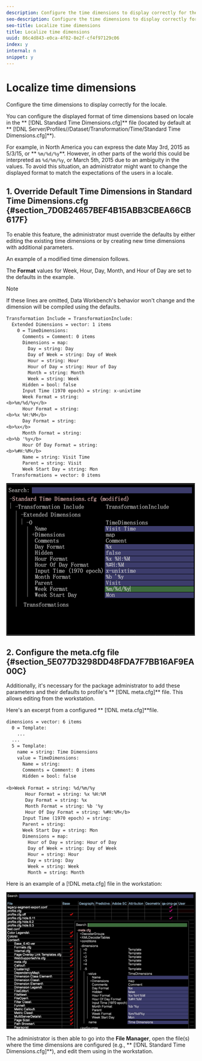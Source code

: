 ```yaml
---
description: Configure the time dimensions to display correctly for the locale.
seo-description: Configure the time dimensions to display correctly for the locale.
seo-title: Localize time dimensions
title: Localize time dimensions
uuid: 86c4d843-e0ca-4f02-8e2f-cf4f97129c06
index: y
internal: n
snippet: y
---
```


# Localize time dimensions

Configure the time dimensions to display correctly for the locale.

You can configure the displayed format of time dimensions based on locale in the ** [!DNL Standard Time Dimensions.cfg]** file (located by default at ** [!DNL Server/Profiles/<my profile>/Dataset/Transformation/Time/Standard Time Dimensions.cfg]**).

For example, in North America you can express the date May 3rd, 2015 as 5/3/15, or ** `%m/%d/%y`**. However, in other parts of the world this could be interpreted as `%d/%m/%y`, or March 5th, 2015 due to an ambiguity in the values. To avoid this situation, an administrator might want to change the displayed format to match the expectations of the users in a locale.

## 1. Override Default Time Dimensions in Standard Time Dimensions.cfg {#section_7D0B24657BEF4B15ABB3CBEA66CB617F}

To enable this feature, the administrator must override the defaults by either editing the existing time dimensions or by creating new time dimensions with additional parameters.

An example of a modified time dimension follows.

The **Format** values for Week, Hour, Day, Month, and Hour of Day are set to the defaults in the example. 

>[!NOTE]
>
>If these lines are omitted, Data Workbench's behavior won't change and the dimension will be compiled using the defaults.

```
Transformation Include = TransformationInclude:  
  Extended Dimensions = vector: 1 items 
    0 = TimeDimensions:  
      Comments = Comment: 0 items 
      Dimensions = map:  
        Day = string: Day 
        Day of Week = string: Day of Week 
        Hour = string: Hour 
        Hour of Day = string: Hour of Day 
        Month = string: Month 
        Week = string: Week 
      Hidden = bool: false 
      Input Time (1970 epoch) = string: x-unixtime 
      Week Format = string:  
<b>%m/%d/%y</b> 
      Hour Format = string:  
<b>%x %H:%M</b> 
      Day Format = string:  
<b>%x</b> 
      Month Format = string:  
<b>%b '%y</b> 
      Hour Of Day Format = string:  
<b>%#H:%M</b> 
      Name = string: Visit Time 
      Parent = string: Visit 
      Week Start Day = string: Mon 
  Transformations = vector: 0 items
```

![](assets/6_4_time_format.png)

## 2. Configure the meta.cfg file {#section_5E077D3298DD48FDA7F7BB16AF9EA00C}

Additionally, it's necessary for the package administrator to add these parameters and their defaults to profile's ** [!DNL meta.cfg]** file. This allows editing from the workstation.

Here's an excerpt from a configured ** [!DNL meta.cfg]**file.

```
dimensions = vector: 6 items 
  0 = Template: 
    ... 
  ... 
  5 = Template: 
    name = string: Time Dimensions 
    value = TimeDimensions: 
      Name = string:  
      Comments = Comment: 0 items 
      Hidden = bool: false 
       
<b>Week Format = string: %d/%m/%y 
       Hour Format = string: %x %H:%M 
       Day Format = string: %x 
       Month Format = string: %b '%y 
       Hour Of Day Format = string: %#H:%M</b> 
      Input Time (1970 epoch) = string:  
      Parent = string:  
      Week Start Day = string: Mon 
      Dimensions = map: 
        Hour of Day = string: Hour of Day 
        Day of Week = string: Day of Week 
        Hour = string: Hour 
        Day = string: Day 
        Week = string: Week 
        Month = string: Month
```

Here is an example of a [!DNL meta.cfg] file in the workstation:

![](assets/dwb_time_format.png)

The administrator is then able to go into the **File Manager**, open the file(s) where the time dimensions are configured (e.g., ** [!DNL Standard Time Dimensions.cfg]**), and edit them using in the workstation. 
